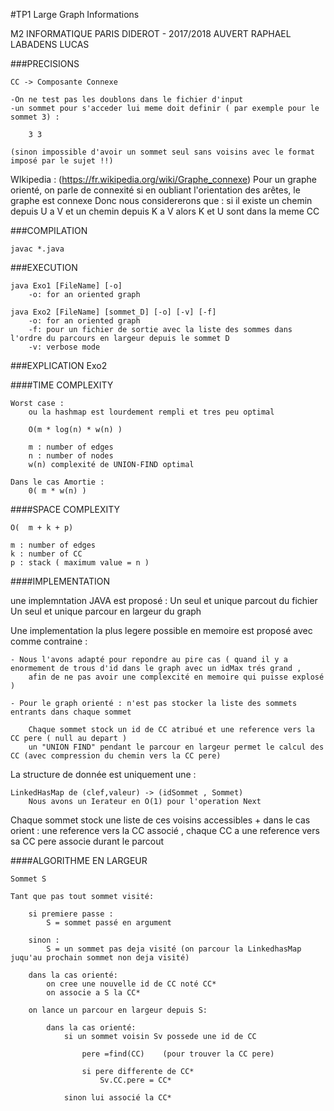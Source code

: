 
#TP1 Large Graph Informations


M2 INFORMATIQUE PARIS DIDEROT - 2017/2018
AUVERT RAPHAEL
LABADENS LUCAS


###PRECISIONS

	CC -> Composante Connexe

	-On ne test pas les doublons dans le fichier d'input
	-un sommet pour s'acceder lui meme doit definir ( par exemple pour le sommet 3) :

		3 3

	(sinon impossible d'avoir un sommet seul sans voisins avec le format imposé par le sujet !!)



WIkipedia : (https://fr.wikipedia.org/wiki/Graphe_connexe)
	Pour un graphe orienté, on parle de connexité si en oubliant l'orientation des arêtes, le graphe est connexe
	Donc nous considererons que :
		si il existe un chemin depuis U a V et un chemin depuis K a V alors K et U sont dans la meme CC



###COMPILATION

	javac *.java


###EXECUTION

	java Exo1 [FileName] [-o]
		-o: for an oriented graph

	java Exo2 [FileName] [sommet_D] [-o] [-v] [-f]
		-o: for an oriented graph
		-f: pour un fichier de sortie avec la liste des sommes dans l'ordre du parcours en largeur depuis le sommet D
		-v: verbose mode



###EXPLICATION Exo2



####TIME COMPLEXITY

	Worst case :
		ou la hashmap est lourdement rempli et tres peu optimal

		O(m * log(n) * w(n) ) 

	  	m : number of edges
	  	n : number of nodes
	  	w(n) complexité de UNION-FIND optimal
	 
	Dans le cas Amortie :
		0( m * w(n) )



####SPACE COMPLEXITY


	O(  m + k + p)
	
	m : number of edges
	k : number of CC
	p : stack ( maximum value = n )




####IMPLEMENTATION

une implemntation JAVA est proposé :
	Un seul et unique parcout du fichier 
	Un seul et unique parcour en largeur du graph

Une implementation la plus legere possible en memoire est proposé avec comme contraine :

	- Nous l'avons adapté pour repondre au pire cas ( quand il y a enormement de trous d'id dans le graph avec un idMax trés grand ,
		afin de ne pas avoir une complexcité en memoire qui puisse explosé )

	- Pour le graph orienté : n'est pas stocker la liste des sommets entrants dans chaque sommet

		Chaque sommet stock un id de CC atribué et une reference vers la CC pere ( null au depart )
		un "UNION FIND" pendant le parcour en largeur permet le calcul des CC (avec compression du chemin vers la CC pere)


La structure de donnée est uniquement une :

	LinkedHasMap de (clef,valeur) -> (idSommet , Sommet)
		Nous avons un Ierateur en O(1) pour l'operation Next


Chaque sommet stock une liste de ces voisins accessibles 
		+ dans le cas orient :
			 une reference vers la CC associé , chaque CC a une reference vers sa CC pere associe durant le parcout



####ALGORITHME EN LARGEUR


	Sommet S

	Tant que pas tout sommet visité:

		si premiere passe :
			S = sommet passé en argument

		sinon :
			S = un sommet pas deja visité (on parcour la LinkedhasMap juqu'au prochain sommet non deja visité)

		dans la cas orienté:
			on cree une nouvelle id de CC noté CC*
			on associe a S la CC*

		on lance un parcour en largeur depuis S:

			dans la cas orienté:
				si un sommet voisin Sv possede une id de CC
					
					pere =find(CC)    (pour trouver la CC pere)
					
					si pere differente de CC*
						Sv.CC.pere = CC*

				sinon lui associé la CC*


